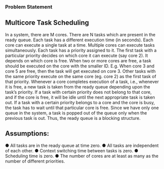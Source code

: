 ### Problem Statement

## Multicore Task Scheduling

In a system, there are M cores. There are N tasks which are present in the ready queue. Each
task has a different execution time (in seconds). Each core can execute a single task at a time.
Multiple cores can execute tasks simultaneously.
Each task has a priority assigned to it. The first task with a particular priority decides on which
core it can execute (say core 2). It depends on which core is free. When two or more cores are
free, a task should be executed on the core with the smaller ID. E.g. When core 3 and core 5
are free, then the task will get executed on core 3. Other tasks with the same priority
execute on the same core (eg. core 2) as the first task of that priority.
Whenever a core completes execution of a task, i.e., whenever it is free, a new task is taken
from the ready queue depending upon the task’s priority. If a task with certain priority does not
belong to that core, and if the core is free, it will be idle until the next appropriate task is taken
out. If a task with a certain priority belongs to a core and the core is busy, the task has to wait
until that particular core is free.
Since we have only one queue in the system, a task is popped out of the queue only when the
previous task is out. Thus, the ready queue is a blocking structure.

## Assumptions:
● All tasks are in the ready queue at time zero.
● All tasks are independent of each other.
● Context switching time between tasks is zero.
● Scheduling time is zero.
● The number of cores are at least as many as the number of different priorities.

